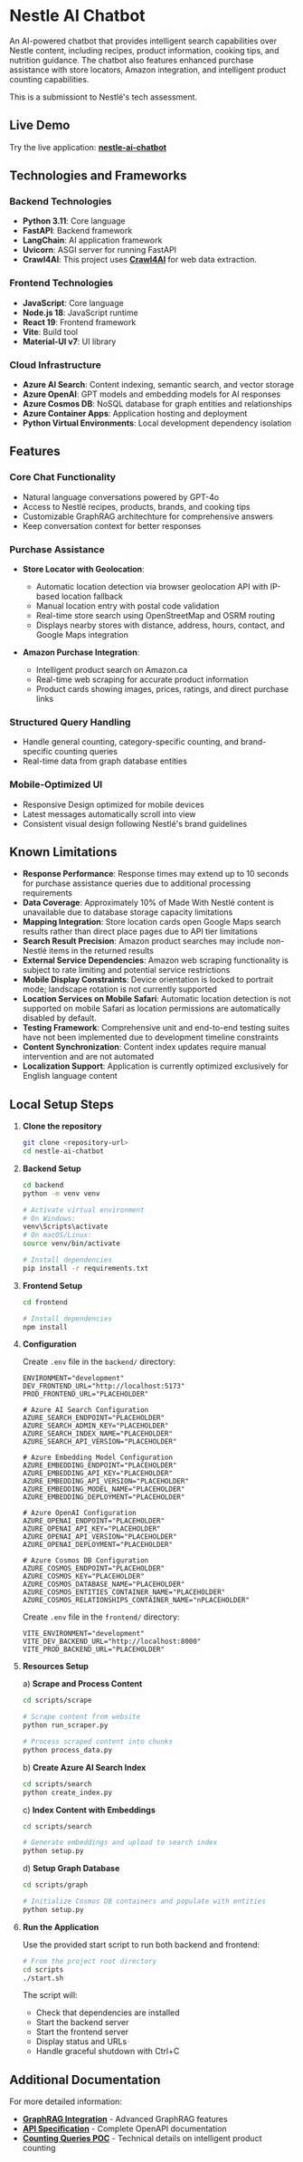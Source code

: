 # Nestle AI Chatbot

An AI-powered chatbot that provides intelligent search capabilities over Nestle content, including recipes, product information, cooking tips, and nutrition guidance. The chatbot also features enhanced purchase assistance with store locators, Amazon integration, and intelligent product counting capabilities.

This is a submissiont to Nestlé's tech assessment.

## Live Demo

Try the live application: **[nestle-ai-chatbot](https://nestle-ai-chatbot-frontend.whitewater-4228c4bc.canadaeast.azurecontainerapps.io/)**

## Technologies and Frameworks

### Backend Technologies
- **Python 3.11**: Core language
- **FastAPI**: Backend framework
- **LangChain**: AI application framework
- **Uvicorn**: ASGI server for running FastAPI
- **Crawl4AI**: This project uses **[Crawl4AI](https://github.com/unclecode/crawl4ai)** for web data extraction.

### Frontend Technologies
- **JavaScript**: Core language
- **Node.js 18**: JavaScript runtime
- **React 19**: Frontend framework
- **Vite**: Build tool
- **Material-UI v7**: UI library

### Cloud Infrastructure
- **Azure AI Search**: Content indexing, semantic search, and vector storage
- **Azure OpenAI**: GPT models and embedding models for AI responses
- **Azure Cosmos DB**: NoSQL database for graph entities and relationships
- **Azure Container Apps**: Application hosting and deployment
- **Python Virtual Environments**: Local development dependency isolation

## Features

### Core Chat Functionality
- Natural language conversations powered by GPT-4o
- Access to Nestlé recipes, products, brands, and cooking tips
- Customizable GraphRAG architechture for comprehensive answers
- Keep conversation context for better responses

### Purchase Assistance
- **Store Locator with Geolocation**: 
  - Automatic location detection via browser geolocation API with IP-based location fallback
  - Manual location entry with postal code validation
  - Real-time store search using OpenStreetMap and OSRM routing
  - Displays nearby stores with distance, address, hours, contact, and Google Maps integration

- **Amazon Purchase Integration**: 
  - Intelligent product search on Amazon.ca
  - Real-time web scraping for accurate product information
  - Product cards showing images, prices, ratings, and direct purchase links

### Structured Query Handling
- Handle general counting, category-specific counting, and brand-specific counting queries
- Real-time data from graph database entities

### Mobile-Optimized UI
- Responsive Design optimized for mobile devices
- Latest messages automatically scroll into view
- Consistent visual design following Nestlé's brand guidelines

## Known Limitations

- **Response Performance**: Response times may extend up to 10 seconds for purchase assistance queries due to additional processing requirements
- **Data Coverage**: Approximately 10% of Made With Nestlé content is unavailable due to database storage capacity limitations
- **Mapping Integration**: Store location cards open Google Maps search results rather than direct place pages due to API tier limitations
- **Search Result Precision**: Amazon product searches may include non-Nestlé items in the returned results
- **External Service Dependencies**: Amazon web scraping functionality is subject to rate limiting and potential service restrictions
- **Mobile Display Constraints**: Device orientation is locked to portrait mode; landscape rotation is not currently supported
- **Location Services on Mobile Safari**: Automatic location detection is not supported on mobile Safari as location permissions are automatically disabled by default.
- **Testing Framework**: Comprehensive unit and end-to-end testing suites have not been implemented due to development timeline constraints
- **Content Synchronization**: Content index updates require manual intervention and are not automated
- **Localization Support**: Application is currently optimized exclusively for English language content

## Local Setup Steps

1. **Clone the repository**
   ```bash
   git clone <repository-url>
   cd nestle-ai-chatbot
   ```

2. **Backend Setup**
   ```bash
   cd backend
   python -m venv venv
   
   # Activate virtual environment
   # On Windows:
   venv\Scripts\activate
   # On macOS/Linux:
   source venv/bin/activate
   
   # Install dependencies
   pip install -r requirements.txt
   ```

3. **Frontend Setup**
   ```bash
   cd frontend

   # Install dependencies
   npm install
   ```

4. **Configuration**
   
   Create `.env` file in the `backend/` directory:
   ```env
   ENVIRONMENT="development"
   DEV_FRONTEND_URL="http://localhost:5173"
   PROD_FRONTEND_URL="PLACEHOLDER"

   # Azure AI Search Configuration
   AZURE_SEARCH_ENDPOINT="PLACEHOLDER"
   AZURE_SEARCH_ADMIN_KEY="PLACEHOLDER"
   AZURE_SEARCH_INDEX_NAME="PLACEHOLDER"
   AZURE_SEARCH_API_VERSION="PLACEHOLDER"

   # Azure Embedding Model Configuration
   AZURE_EMBEDDING_ENDPOINT="PLACEHOLDER"
   AZURE_EMBEDDING_API_KEY="PLACEHOLDER"
   AZURE_EMBEDDING_API_VERSION="PLACEHOLDER"
   AZURE_EMBEDDING_MODEL_NAME="PLACEHOLDER"
   AZURE_EMBEDDING_DEPLOYMENT="PLACEHOLDER"

   # Azure OpenAI Configuration
   AZURE_OPENAI_ENDPOINT="PLACEHOLDER"
   AZURE_OPENAI_API_KEY="PLACEHOLDER"
   AZURE_OPENAI_API_VERSION="PLACEHOLDER"
   AZURE_OPENAI_DEPLOYMENT="PLACEHOLDER"

   # Azure Cosmos DB Configuration
   AZURE_COSMOS_ENDPOINT="PLACEHOLDER"
   AZURE_COSMOS_KEY="PLACEHOLDER"
   AZURE_COSMOS_DATABASE_NAME="PLACEHOLDER"
   AZURE_COSMOS_ENTITIES_CONTAINER_NAME="PLACEHOLDER"
   AZURE_COSMOS_RELATIONSHIPS_CONTAINER_NAME="nPLACEHOLDER"
   ```
   
   Create `.env` file in the `frontend/` directory:
   ```env
   VITE_ENVIRONMENT="development"
   VITE_DEV_BACKEND_URL="http://localhost:8000"
   VITE_PROD_BACKEND_URL="PLACEHOLDER"
   ```

5. **Resources Setup**

   a) **Scrape and Process Content**
   ```bash
   cd scripts/scrape
   
   # Scrape content from website
   python run_scraper.py
   
   # Process scraped content into chunks
   python process_data.py
   ```

   b) **Create Azure AI Search Index**
   ```bash
   cd scripts/search
   python create_index.py
   ```

   c) **Index Content with Embeddings**
   ```bash
   cd scripts/search
   
   # Generate embeddings and upload to search index
   python setup.py
   ```

   d) **Setup Graph Database**
   ```bash
   cd scripts/graph
   
   # Initialize Cosmos DB containers and populate with entities
   python setup.py
   ```

6. **Run the Application**
   
   Use the provided start script to run both backend and frontend:
   ```bash
   # From the project root directory
   cd scripts
   ./start.sh
   ```
   
   The script will:
   - Check that dependencies are installed
   - Start the backend server
   - Start the frontend server
   - Display status and URLs
   - Handle graceful shutdown with Ctrl+C

## Additional Documentation

For more detailed information:
- **[GraphRAG Integration](./docs/graphrag-integration.md)** - Advanced GraphRAG features
- **[API Specification](./docs/api-specification.yaml)** - Complete OpenAPI documentation
- **[Counting Queries POC](./docs/counting-queries-poc.md)** - Technical details on intelligent product counting
